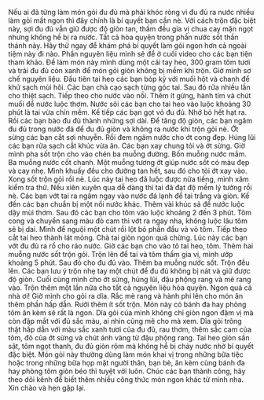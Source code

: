 Nếu ai đã từng làm món gỏi đu đủ mà phải khóc ròng vì đu đủ ra nước nhiều làm gỏi mất ngon thì đây chính là bí quyết bạn cần nè. Với cách trộn đặc biệt này, sợi đu đủ vẫn giữ được độ giòn tan, thấm đều gia vị chua cay mặn ngọt nhưng không hề bị ra nước. Tất cả hòa quyện trong phần nước sốt thần thánh này. Hãy thử ngay để khám phá bí quyết làm gỏi ngon hơn cả ngoài tiệm này đi nào. Phần nguyên liệu mình sẽ để ở cuối video cho các bạn tiện tham khảo.
Để làm món này mình dùng một cái tay heo, 300 gram tôm tươi và trái đu đủ còn xanh để món gỏi giòn không bị mềm khi trộn. Giờ mình sơ chế nguyên liệu. Đầu tiên tai heo các bạn bóp kỹ với muối hột và chanh để khử sạch mùi hôi. Các bạn chà cạo sạch từng góc tai. Sau đó rửa nhiều lần cho thiệt sạch. Tiếp theo cho nước vào nồi. Thêm ít gừng, hành tím và chút muối để nước luộc thơm. Nước sôi các bạn cho tai heo vào luộc khoảng 30 phút là tai vừa chín mềm. Kế tiếp các bạn gọt vỏ đu đủ. Nhớ bỏ hết hạt ra. Rồi các bạn bào đu đủ thành những sợi dài. Để tăng độ giòn, các bạn ngâm đu đủ trong nước đá để đu đủ giòn và không ra nước khi trộn gỏi nè. Ớt sừng các bạn cắt sợi nhuyễn. Rồi đem ngâm nước cho ớt cong đẹp. Húng lũi các bạn rửa sạch cắt khúc vừa ăn. Các bạn xay chung tỏi và ớt sừng. Giờ mình pha sốt trộn cho vào chén ba muỗng đường. Bốn muỗng nước mắm. Ba muỗng nước cốt chanh. Một muỗng tương ớt giúp nước sốt có màu đẹp và cay nhẹ. Mình khuấy đều cho đường tan hết, sau đó cho tỏi ớt xay vào. Xong sốt trộn gỏi rồi nè. Lúc này tai heo đã luộc được nửa tiếng, mình xăm kiểm tra thử. Nếu xiên xuyên qua dễ dàng thì tai đã đạt độ mềm lý tưởng rồi nè. Các bạn vớt tai ra ngâm ngay vào nước đá lạnh để tai trắng và giòn. Kế đến các bạn chuẩn bị một nồi nước khác. Thêm vài khúc sả để nước luộc dậy mùi thơm. Sau đó các bạn cho tôm vào luộc khoảng 2 đến 3 phút. Tôm cong và chuyển sang màu đỏ cam thì vớt ra ngay nha, không luộc lâu tôm sẽ bị dai. Mình để nguội một chút rồi lột bỏ phần đầu và vỏ tôm. Tiếp theo cắt tai heo thành lát mỏng. Chà tai giòn ngon quá chừng. Lúc này các bạn vớt đu đủ ra rổ cho ráo nước. Giờ các bạn cho vào tô tai heo, tôm. Thêm hai muỗng nước sốt trộn gỏi. Trộn lên để tai và tôm thấm gia vị, mình ướp khoảng 5 phút. Sau đó cho đu đủ vào. Thêm ba muỗng nước sốt. Trộn đều lên. Các bạn lưu ý trộn nhẹ tay một chút để đu đủ không bị nát và giữ được độ giòn. Cuối cùng mình cho ớt sừng, húng lũi, đậu phộng rang và mè rang vào. Trộn thêm một lần nữa cho tất cả nguyên liệu hòa quyện. Ngon quá cả nhà ơi! Giờ mình cho gỏi ra dĩa. Rắc mè rang và hành phi lên cho món ăn thêm phần hấp dẫn. Rưới thêm ít sốt trộn. Món này có bánh đa hay phòng tôm ăn kèm sẽ rất là ngon. Dĩa gỏi của mình không chỉ giòn ngon đậm vị mà còn đập mắt với đủ sắc màu, ai nhìn cũng mê cho mà xem. Dĩa gỏi trông thật hấp dẫn với màu sắc xanh tươi của đu đủ, rau thơm, thêm sắc cam của tôm, đỏ của ớt sừng và chút ánh vàng từ đậu phộng rang. Tai heo giòn sần sật, tôm ngọt thanh, đu đủ giòn rộm mà không hề bị chảy nước nhờ bí quyết đặc biệt. Món gỏi này thường dùng làm món khai vị trong những bữa tiệc hoặc trong những bữa họp mặt người thân, bạn bè, ăn kèm cùng bánh đa hay phòng tôm giòn béo thì tuyệt vời luôn. Chúc các bạn thành công, hãy theo dõi kênh để biết thêm nhiều công thức món ngon khác từ mình nha. Xin chào và hẹn gặp lại.